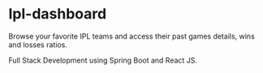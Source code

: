 # Ipl-dashboard

Browse your favorite IPL teams and access their past games details, wins and losses ratios.

Full Stack Development using Spring Boot and React JS.
